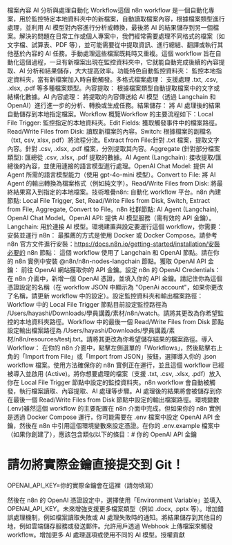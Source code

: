 檔案內容 AI 分析與處理自動化 Workflow這個 n8n workflow 是一個自動化專案，用於監控特定本地資料夾中的新檔案，自動讀取檔案內容，根據檔案類型進行處理，並利用 AI 模型對內容進行分析或轉換，最後將 AI 的結果儲存到另一個檔案。解決的問題在日常工作或個人專案中，我們經常需要處理不同格式的檔案（如文字檔、試算表、PDF 等），並可能需要從中提取資訊、進行總結、翻譯或執行其他基於內容的 AI 任務。手動處理這些檔案既耗時又重複。這個 workflow 旨在自動化這個過程，一旦有新檔案出現在監控資料夾中，它就能自動完成後續的內容提取、AI 分析和結果儲存，大大提高效率。功能特色自動監控資料夾： 監控本地指定資料夾，當有新檔案加入時自動觸發。多格式檔案處理： 支援處理 .txt, .csv, .xlsx, .pdf 等多種檔案類型。內容提取： 根據檔案類型自動提取檔案中的文字或結構化數據。AI 內容處理： 將提取的內容傳送給 AI 模型（透過 Langchain 和 OpenAI）進行進一步的分析、轉換或生成任務。結果儲存： 將 AI 處理後的結果自動儲存到本地指定檔案。Workflow 概覽Workflow 的主要流程如下：Local File Trigger: 監控指定的本地資料夾。Edit Fields: 獲取觸發事件中的檔案路徑。Read/Write Files from Disk: 讀取新檔案的內容。Switch: 根據檔案的副檔名（txt, csv, xlsx, pdf）將流程分流。Extract from File:針對 .txt 檔案，提取文字內容。針對 .csv, .xlsx, .pdf 檔案，分別提取其內容。Aggregate (針對部分檔案類型): 匯總從 .csv, .xlsx, .pdf 提取的數據。AI Agent (Langchain): 接收提取/匯總後的內容，並使用連接的語言模型進行處理。OpenAI Chat Model: 提供 AI Agent 所需的語言模型能力（使用 gpt-4o-mini 模型）。Convert to File: 將 AI Agent 的輸出轉換為檔案格式（例如純文字）。Read/Write Files from Disk: 將最終結果寫入到指定的本地檔案。技術堆疊n8n: 自動化 workflow 平台。n8n 內建節點: Local File Trigger, Set, Read/Write Files from Disk, Switch, Extract from File, Aggregate, Convert to File。n8n 社群節點: AI Agent (Langchain), OpenAI Chat Model。OpenAI API: 提供 AI 模型服務（需有效的 API 金鑰）。Langchain: 用於連接 AI 模型。環境建置與設定要運行這個 workflow，你需要：安裝並運行 n8n： 最推薦的方式是使用 Docker 或 Docker Compose。請參考 n8n 官方文件進行安裝：https://docs.n8n.io/getting-started/installation/安裝必要的 n8n 節點： 這個 workflow 使用了 Langchain 和 OpenAI 節點。請在你的 n8n 實例中安裝 @n8n/n8n-nodes-langchain 節點。獲取 OpenAI API 金鑰： 前往 OpenAI 網站獲取你的 API 金鑰。設定 n8n 的 OpenAI Credentials： 在 n8n 介面中，新增一個 OpenAI 憑證，並填入你的 API 金鑰。請記住你為這個憑證設定的名稱（在 workflow JSON 中顯示為 "OpenAi account"，如果你更改了名稱，請更新 workflow 中的設定）。設定監控資料夾和輸出檔案路徑：Workflow 中的 Local File Trigger 節點目前設定監控路徑為 /Users/hayashi/Downloads/學員講義/素材/n8n/watch。請將其更改為你希望監控的本地資料夾路徑。Workflow 中的最後一個 Read/Write Files from Disk 節點設定輸出檔案路徑為 /Users/hayashi/Downloads/學員講義/素材/n8n/resources/testj.txt。請將其更改為你希望儲存結果的檔案路徑。導入 Workflow： 在你的 n8n 介面中，點擊左側選單的「Workflows」，然後點擊右上角的「Import from File」或「Import from JSON」按鈕，選擇導入你的 .json workflow 檔案。使用方法確保你的 n8n 實例正在運行，並且這個 workflow 已經被導入並啟用 (Active)。將你想要處理的檔案（支援 .txt, .csv, .xlsx, .pdf）放入你在 Local File Trigger 節點中設定的監控資料夾。n8n workflow 會自動被觸發，執行檔案讀取、內容提取、AI 處理等步驟。AI 處理後的結果將會被儲存到你在最後一個 Read/Write Files from Disk 節點中設定的輸出檔案路徑。環境變數 (.env)雖然這個 workflow 的主要配置在 n8n 介面中完成，但如果你的 n8n 實例是透過 Docker Compose 運行，你可能需要在 .env 檔案中設定 OpenAI API 金鑰，然後在 n8n 中引用這個環境變數來設定憑證。在你的 .env.example 檔案中（如果你創建了），應該包含類似以下的條目：# 你的 OpenAI API 金鑰
# 請勿將實際金鑰直接提交到 Git！
OPENAI_API_KEY=你的實際金鑰會在這裡（請勿填寫）

然後在 n8n 的 OpenAI 憑證設定中，選擇使用「Environment Variable」並填入 OPENAI_API_KEY。未來增強支援更多檔案類型（例如 .docx, .pptx 等）。增加錯誤處理機制，例如檔案讀取失敗或 AI 處理失敗時的通知。將結果儲存到其他目的地，例如雲端儲存服務或發送郵件。允許用戶透過 Webhook 上傳檔案來觸發 workflow。增加更多 AI 處理選項或使用不同的 AI 模型。授權貢獻